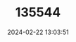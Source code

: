 ---
title: "135544"
category: "Scardinius dergle"
draft: false
date: 2024-02-22 13:03:51
languages:
  Croatian: ["Drlja"]
  English: ["Dalmation rudd"]
---